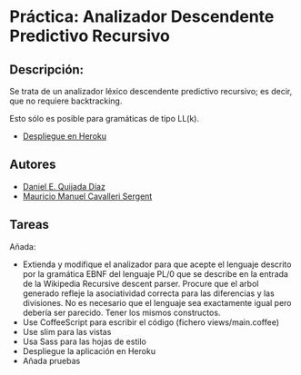 Práctica: Analizador Descendente Predictivo Recursivo
=====================================================

## Descripción:

Se trata de un analizador léxico descendente predictivo recursivo; es decir, que no requiere backtracking.

Esto sólo es posible para gramáticas de tipo LL(k).

* [Despliegue en Heroku](http://predictiveparser.herokuapp.com/)

## Autores

* [Daniel E. Quijada Díaz](http://danielquijada.github.io/)
* [Mauricio Manuel Cavalleri Sergent](http://mauriciomcavalleris.github.io/)


## Tareas

Añada:

* Extienda y modifique el analizador para que acepte el lenguaje descrito por la gramática EBNF del lenguaje PL/0 que se describe en la entrada de la Wikipedia Recursive descent parser. Procure que el arbol generado refleje la asociatividad correcta para las diferencias y las divisiones. No es necesario que el lenguaje sea exactamente igual pero debería ser parecido. Tener los mismos constructos.
* Use CoffeeScript para escribir el código (fichero views/main.coffee)
* Use slim para las vistas
* Usa Sass para las hojas de estilo
* Despliegue la aplicación en Heroku
* Añada pruebas
